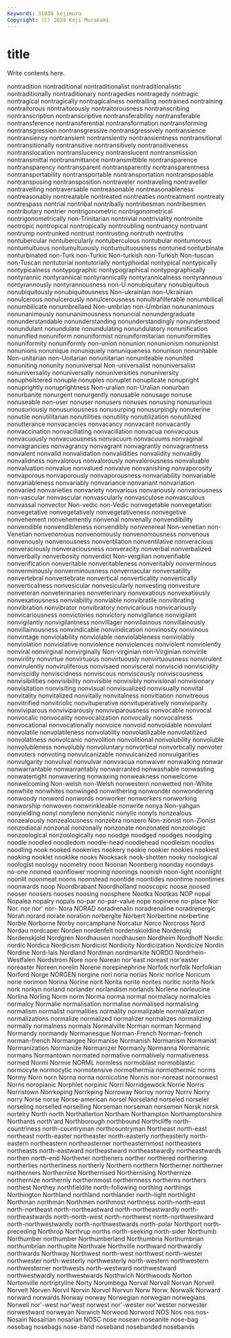 ```yaml
---
Keywords: 31038 kojimura
Copyright: (C) 2024 Koji Murakami
---
```


# title

Write contents here.



nontradition nontraditional nontraditionalist nontraditionalistic nontraditionally nontraditionary
nontragedies nontragedy nontragic nontragical nontragically nontragicalness nontrailing nontrained nontraining nontraitorous
nontraitorously nontraitorousness nontranscribing nontranscription nontranscriptive nontransferability nontransferable nontransference nontransferential nontransformation
nontransforming nontransgression nontransgressive nontransgressively nontransience nontransiency nontransient nontransiently nontransientness nontransitional
nontransitionally nontransitive nontransitively nontransitiveness nontranslocation nontranslucency nontranslucent nontransmission nontransmittal nontransmittance
nontransmittible nontransparence nontransparency nontransparent nontransparently nontransparentness nontransportability nontransportable nontransportation nontransposable
nontransposing nontransposition nontraveler nontraveling nontraveller nontravelling nontraversable nontreasonable nontreasonableness nontreasonably
nontreatable nontreated nontreaties nontreatment nontreaty nontrespass nontrial nontribal nontribally nontribesman
nontribesmen nontributary nontrier nontrigonometric nontrigonometrical nontrigonometrically non-Trinitarian nontrivial nontriviality nontronite
nontropic nontropical nontropically nontroubling nontruancy nontruant nontrump nontrunked nontrust nontrusting
nontruth nontruths nontubercular nontubercularly nontuberculous nontubular nontumorous nontumultuous nontumultuously nontumultuousness
nontuned nonturbinate nonturbinated non-Turk non-Turkic Non-turkish non-Turkish Non-tuscan non-Tuscan nontutorial
nontutorially nontyphoidal nontypical nontypically nontypicalness nontypographic nontypographical nontypographically nontyrannic nontyrannical
nontyrannically nontyrannicalness nontyrannous nontyrannously nontyrannousness non-U nonubiquitary nonubiquitous nonubiquitously nonubiquitousness
Non-ukrainian non-Ukrainian nonulcerous nonulcerously nonulcerousness nonultrafilterable nonumbilical nonumbilicate nonumbrellaed Non-umbrian
non-Umbrian nonunanimous nonunanimously nonunanimousness nonuncial nonundergraduate nonunderstandable nonunderstanding nonunderstandingly nonunderstood
nonundulant nonundulate nonundulating nonundulatory nonunification nonunified nonuniform nonuniformist nonuniformitarian nonuniformities
nonuniformity nonuniformly non-union nonunion nonunionism nonunionist nonunions nonunique nonuniquely nonuniqueness
nonunison nonunitable Non-unitarian non-Unitarian nonunitarian nonuniteable nonunited nonuniting nonunity nonuniversal
Non-universalist nonuniversalist nonuniversality nonuniversally nonuniversities nonuniversity nonupholstered nonuple nonuples nonuplet
nonuplicate nonupright nonuprightly nonuprightness Non-uralian non-Uralian nonurban nonurbanite nonurgent nonurgently
nonusable nonusage nonuse nonuseable non-user nonuser nonusers nonuses nonusing nonusurious
nonusuriously nonusuriousness nonusurping nonusurpingly nonuterine nonutile nonutilitarian nonutilities nonutility nonutilization
nonutilized nonutterance nonvacancies nonvacancy nonvacant nonvacantly nonvaccination nonvacillating nonvacillation nonvacua
nonvacuous nonvacuously nonvacuousness nonvacuum nonvacuums nonvaginal nonvagrancies nonvagrancy nonvagrant nonvagrantly
nonvagrantness nonvalent nonvalid nonvalidation nonvalidities nonvalidity nonvalidly nonvalidness nonvalorous nonvalorously
nonvalorousness nonvaluable nonvaluation nonvalue nonvalued nonvalve nonvanishing nonvaporosity nonvaporous nonvaporously
nonvaporousness nonvariability nonvariable nonvariableness nonvariably nonvariance nonvariant nonvariation nonvaried nonvarieties
nonvariety nonvarious nonvariously nonvariousness non-vascular nonvascular nonvascularly nonvasculose nonvasculous nonvassal
nonvector Non-vedic non-Vedic nonvegetable nonvegetation nonvegetative nonvegetatively nonvegetativeness nonvegetive nonvehement
nonvehemently nonvenal nonvenally nonvendibility nonvendible nonvendibleness nonvendibly nonvenereal Non-venetian non-Venetian
nonvenomous nonvenomously nonvenomousness nonvenous nonvenously nonvenousness nonventilation nonventilative nonveracious nonveraciously
nonveraciousness nonveracity nonverbal nonverbalized nonverbally nonverbosity nonverdict Non-vergilian nonverifiable nonverification
nonveritable nonveritableness nonveritably nonverminous nonverminously nonverminousness nonvernacular nonversatility nonvertebral nonvertebrate
nonvertical nonverticality nonvertically nonverticalness nonvesicular nonvesicularly nonvesting nonvesture nonveteran nonveterinaries
nonveterinary nonvexatious nonvexatiously nonvexatiousness nonviability nonviable nonvibratile nonvibrating nonvibration nonvibrator
nonvibratory nonvicarious nonvicariously nonvicariousness nonvictories nonvictory nonvigilance nonvigilant nonvigilantly nonvigilantness
nonvillager nonvillainous nonvillainously nonvillainousness nonvindicable nonvindication nonvinosity nonvinous nonvintage nonviolability
nonviolable nonviolableness nonviolably nonviolation nonviolative nonviolence nonviolences nonviolent nonviolently nonviral
nonvirginal nonvirginally Non-virginian non-Virginian nonvirile nonvirility nonvirtue nonvirtuous nonvirtuously nonvirtuousness
nonvirulent nonvirulently nonviruliferous nonvisaed nonvisceral nonviscid nonviscidity nonviscidly nonviscidness nonviscous
nonviscously nonviscousness nonvisibilities nonvisibility nonvisible nonvisibly nonvisional nonvisionary nonvisitation nonvisiting
nonvisual nonvisualized nonvisually nonvital nonvitality nonvitalized nonvitally nonvitalness nonvitiation nonvitreous
nonvitrified nonvitriolic nonvituperative nonvituperatively nonviviparity nonviviparous nonviviparously nonviviparousness nonvocable nonvocal
nonvocalic nonvocality nonvocalization nonvocally nonvocalness nonvocational nonvocationally nonvoice nonvoid nonvoidable
nonvolant nonvolatile nonvolatileness nonvolatility nonvolatilizable nonvolatilized nonvolatiness nonvolcanic nonvolition nonvolitional
nonvolubility nonvoluble nonvolubleness nonvolubly nonvoluntary nonvortical nonvortically nonvoter nonvoters nonvoting
nonvulcanizable nonvulcanized nonvulgarities nonvulgarity nonvulval nonvulvar nonvvacua nonwaiver nonwalking nonwar
nonwarrantable nonwarrantably nonwarranted nonwashable nonwasting nonwatertight nonwavering nonwaxing nonweakness nonwelcome
nonwelcoming Non-welsh non-Welsh nonwestern nonwetted non-White nonwhite nonwhites nonwinged nonwithering
nonwonder nonwondering nonwoody nonword nonwords nonworker nonworkers nonworking nonworship nonwoven
nonwrinkleable nonwrite nonya Non-yahgan nonyielding nonyl nonylene nonylenic nonylic nonyls
nonzealous nonzealously nonzealousness nonzebra nonzero Non-zionist non-Zionist nonzodiacal nonzonal nonzonally
nonzonate nonzonated nonzoologic nonzoological nonzoologically noo noodge noodged noodges noodging
noodle noodled noodledom noodle-head noodlehead noodleism noodles noodling nook nooked
nookeries nookery nookie nookier nookies nookiest nooking nooklet nooklike nooks
Nooksack nook-shotten nooky noological noologist noology noometry noon Noonan Noonberg
noonday noondays no-one nooned noonflower nooning noonings noonish noon-light noonlight
noonlit noonmeat noons noonstead noontide noontides noontime noontimes noonwards noop
Noordbrabant Noordholland nooscopic noose noosed nooser noosers nooses noosing noosphere
Nootka Nootkas NOP nopal Nopalea nopalry nopals no-par no-par-value nope
nopinene no-place Nor Nor. nor nor' nor- Nora NORAD noradrenalin
noradrenaline noradrenergic Norah norard norate noration norbergite Norbert Norbertine norbertine
Norbie Norborne Norby norcamphane Norcatur Norco Norcross Nord Nordau nordcaper
Norden nordenfelt nordenskioldine Nordenskj Nordenskjold Nordgren Nordhausen nordhausen Nordheim Nordhoff
Nordic nordic Nordica Nordicism Nordicist Nordicity Nordicization Nordicize Nordin Nordine
Nord-lais Nordland Nordman nordmarkite NORDO Nordrhein-Westfalen Nordstrom Nore nore Norean
nor'east noreast nor'easter noreaster Noreen norelin Norene norepinephrine Norfolk norfolk
Norfolkian Norford Norge NORGEN norgine nori noria norias Noric norice
Noricum norie norimon Norina Norine norit Norita norite norites noritic
norito Nork nork norkyn norland norlander norlandism norlands Norlene norleucine
Norlina Norling Norm norm Norma norma normal normalacy normalcies normalcy
Normalie normalisation normalise normalised normalising normalism normalist normalities normality normalizable
normalization normalizations normalize normalized normalizer normalizes normalizing normally normalness normals
Normalville Norman norman Normand Normandy normandy Normanesque Norman-French Norman-french norman-french
Normangee Normanise Normanish Normanism Normanist Normanization Normanize Normanizer Normanly Normanna
Normannic normans Normantown normated normative normatively normativeness normed Normi Normie
NORML normless normoblast normoblastic normocyte normocytic normotensive normothermia normothermic norms
Normy Norn norn Norna norna nornicotine Nornis nor-noreast nornorwest Norns
noropianic Norphlet norpinic Norri Norridgewock Norrie Norris Norristown Norrkoping Norrkping
Norroway Norroy norroy Norrv Norry norry Norse norse Norse-american norsel
Norseland norseled norseler norseling norselled norselling Norseman norseman norsemen Norsk
norsk nortelry North north Northallerton Northam Northampton Northamptonshire Northants north'ard
Northborough northbound Northcliffe north-countriness north-countryman northcountryman Northeast north-east northeast north-easter
northeaster north-easterly northeasterly north-eastern northeastern northeasterner northeasternmost northeasters northeasts north-eastward
northeastward northeastwardly northeastwards northen north-end Northener northeners norther northered northering
northerlies northerliness northerly Northern northern Northerner northerner northerners Northernise Northernised
Northernising Northernize northernize northernly northernmost northernness northerns northers northest Northey
northfieldite north-following northing northings Northington Northland northland northlander north-light northlight
Northman northman Northmen northmost northness north-north-east north-northeast north-northeastward north-northeastwardly north-northeastwards
north-north-west north-northwest north-northwestward north-northwestwardly north-northwestwards north-polar Northport north-preceding Northrop Northrup
norths north-seeking north-sider Northumb Northumber northumber Northumberland Northumbria Northumbrian northumbrian
northupite Northvale Northville northward northwardly northwards Northway Northwest north-west northwest
north-wester northwester north-westerly northwesterly north-western northwestern northwesterner northwests north-westward northwestward
northwestwardly northwestwards Northwich Northwoods Norton Nortonville nortriptyline Norty Norumbega Norval
Norvall Norvan Norvell Norvelt Norven Norvil Norvin Norvol Norvun Norw
Norw. Norwalk Norward norward norwards Norway norway Norwegian norwegian norwegians
Norwell nor'-west nor'west norwest nor'-wester nor'wester norwester norwestward norweyan Norwich
Norwood Norword NOS Nos nos nos- Nosairi Nosairian nosarian NOSC
nose nosean noseanite nose-bag nosebag nosebags nose-band noseband nosebanded nosebands
